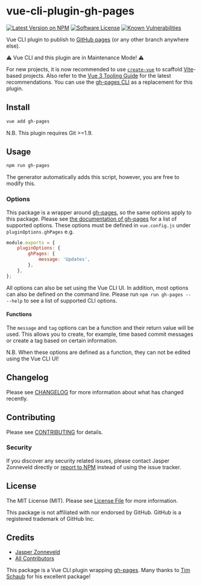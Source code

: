 # vue-cli-plugin-gh-pages

[![Latest Version on NPM](https://img.shields.io/npm/v/vue-cli-plugin-gh-pages.svg?style=flat-square)](https://npmjs.com/package/vue-cli-plugin-gh-pages)
[![Software License](https://img.shields.io/badge/license-MIT-brightgreen.svg?style=flat-square)](LICENSE.md)
[![Known Vulnerabilities](https://img.shields.io/snyk/vulnerabilities/npm/vue-cli-plugin-gh-pages.svg?style=flat-square)](https://snyk.io/test/github/JaZo/vue-cli-plugin-gh-pages?targetFile=package.json)

Vue CLI plugin to publish to [GitHub pages](https://pages.github.com/) (or any other branch anywhere else).

⚠️ Vue CLI and this plugin are in Maintenance Mode! ⚠️

For new projects, it is now recommended to use [`create-vue`](https://github.com/vuejs/create-vue) to scaffold [Vite](https://vitejs.dev/)-based projects. Also refer to the [Vue 3 Tooling Guide](https://vuejs.org/guide/scaling-up/tooling.html) for the latest recommendations. You can use the [gh-pages CLI](https://www.npmjs.com/package/gh-pages#command-line-utility) as a replacement for this plugin.

## Install

```bash
vue add gh-pages
```

N.B. This plugin requires Git >=1.9.

## Usage

```bash
npm run gh-pages
```

The generator automatically adds this script, however, you are free to modify this.

### Options

This package is a wrapper around [gh-pages](https://github.com/tschaub/gh-pages), so the same options apply to this package. Please see [the documentation of gh-pages](https://github.com/tschaub/gh-pages#options) for a list of supported options. These options must be defined in `vue.config.js` under `pluginOptions.ghPages` e.g.

```js
module.exports = {
    pluginOptions: {
        ghPages: {
            message: 'Updates',
        },
    },
};
```

All options can also be set using the Vue CLI UI. In addition, most options can also be defined on the command line. Please run `npm run gh-pages -- --help` to see a list of supported CLI options.

#### Functions

The `message` and `tag` options can be a function and their return value will be used. This allows you to create, for example, time based commit messages or create a tag based on certain information.

N.B. When these options are defined as a function, they can not be edited using the Vue CLI UI!

## Changelog

Please see [CHANGELOG](CHANGELOG.md) for more information about what has changed recently.

## Contributing

Please see [CONTRIBUTING](CONTRIBUTING.md) for details.

### Security

If you discover any security related issues, please contact Jasper Zonneveld directly or [report to NPM](https://www.npmjs.com/advisories/report?package=vue-cli-plugin-gh-pages) instead of using the issue tracker.

## License

The MIT License (MIT). Please see [License File](LICENSE.md) for more information.

This package is not affiliated with nor endorsed by GitHub. GitHub is a registered trademark of GitHub Inc.

## Credits

- [Jasper Zonneveld](https://github.com/JaZo)
- [All Contributors](../../contributors)

This package is a Vue CLI plugin wrapping [gh-pages](https://github.com/tschaub/gh-pages). Many thanks to [Tim Schaub](https://github.com/tschaub) for his excellent package!
